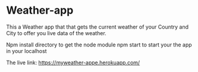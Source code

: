 # Weather-app
This a Weather app that that gets the current weather of your Country and City to offer you live data of the weather.

Npm install directory to get the node module
npm start to start your the app in your localhost

The live link: https://myweather-appe.herokuapp.com/
